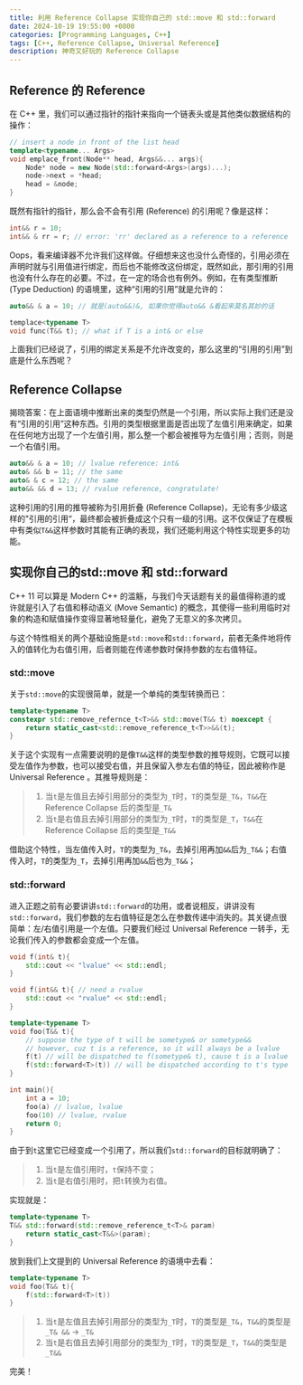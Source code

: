 ```yaml
---
title: 利用 Reference Collapse 实现你自己的 std::move 和 std::forward
date: 2024-10-19 19:55:00 +0800
categories: [Programming Languages, C++]
tags: [C++, Reference Collapse, Universal Reference]
description: 神奇又好玩的 Reference Collapse
---
```


## Reference 的 Reference

在 C++ 里，我们可以通过指针的指针来指向一个链表头或是其他类似数据结构的操作：

```cpp
// insert a node in front of the list head
template<typename... Args>
void emplace_front(Node** head, Args&&... args){
    Node* node = new Node(std::forward<Args>(args)...);
    node->next = *head;
    head = &node;
}
```

既然有指针的指针，那么会不会有引用 (Reference) 的引用呢？像是这样：

```cpp
int&& r = 10;
int&& & rr = r; // error: 'rr' declared as a reference to a reference 
```

Oops，看来编译器不允许我们这样做。仔细想来这也没什么奇怪的，引用必须在声明时就与引用值进行绑定，而后也不能修改这份绑定，既然如此，那引用的引用也没有什么存在的必要。不过，在一定的场合也有例外。例如，在有类型推断 (Type Deduction) 的语境里，这种“引用的引用”就是允许的：

```cpp
auto&& & a = 10; // 就是(auto&&)&, 如果你觉得auto&& &看起来莫名其妙的话

templace<typename T>
void func(T&& t); // what if T is a int& or else
```

上面我们已经说了，引用的绑定关系是不允许改变的，那么这里的“引用的引用”到底是什么东西呢？

## Reference Collapse

揭晓答案：在上面语境中推断出来的类型仍然是一个引用，所以实际上我们还是没有“引用的引用”这种东西。引用的类型根据里面是否出现了左值引用来确定，如果在任何地方出现了一个左值引用，那么整一个都会被推导为左值引用；否则，则是一个右值引用。

```cpp
auto&& & a = 10; // lvalue reference: int&
auto& && b = 11; // the same
auto& & c = 12; // the same
auto&& && d = 13; // rvalue reference, congratulate!
```

这种引用的引用的推导被称为引用折叠 (Reference Collapse)，无论有多少级这样的"引用的引用“，最终都会被折叠成这个只有一级的引用。这不仅保证了在模板中有类似`T&&`这样参数时其能有正确的表现，我们还能利用这个特性实现更多的功能。

## 实现你自己的std::move 和 std::forward

C++ 11 可以算是 Modern C++ 的滥觞，与我们今天话题有关的最值得称道的或许就是引入了右值和移动语义 (Move Semantic) 的概念，其使得一些利用临时对象的构造和赋值操作变得显著地轻量化，避免了无意义的多次拷贝。

与这个特性相关的两个基础设施是`std::move`和`std::forward`，前者无条件地将传入的值转化为右值引用，后者则能在传递参数时保持参数的左右值特征。

### std::move

关于`std::move`的实现很简单，就是一个单纯的类型转换而已：

```cpp
template<typename T>
constexpr std::remove_refernce_t<T>&& std::move(T&& t) noexcept {
    return static_cast<std::remove_reference_t<T>>&&(t);
}
```

关于这个实现有一点需要说明的是像`T&&`这样的类型参数的推导规则，它既可以接受左值作为参数，也可以接受右值，并且保留入参左右值的特征，因此被称作是 Universal Reference 。其推导规则是：

>1. 当`t`是左值且去掉引用部分的类型为`_T`时，`T`的类型是`_T&`，`T&&`在 Reference Collapse 后的类型是`_T&`
>2. 当`t`是右值且去掉引用部分的类型为`_T`时，`T`的类型是`_T`，`T&&`在 Reference Collapse 后的类型是`_T&&`

借助这个特性，当左值传入时，`T`的类型为`_T&`，去掉引用再加`&&`后为`_T&&`；右值传入时，`T`的类型为`_T`，去掉引用再加`&&`后也为`_T&&`；

### std::forward

进入正题之前有必要讲讲`std::forward`的功用，或者说相反，讲讲没有`std::forward`，我们参数的左右值特征是怎么在参数传递中消失的。其关键点很简单：左/右值引用是一个左值。只要我们经过 Universal Reference 一转手，无论我们传入的参数都会变成一个左值。

```cpp
void f(int& t){
    std::cout << "lvalue" << std::endl;
}

void f(int&& t){ // need a rvalue
    std::cout << "rvalue" << std::endl;
}

template<typename T>
void foo(T&& t){
    // suppose the type of t will be sometype& or sometype&&
    // however, cuz t is a reference, so it will always be a lvalue
    f(t) // will be dispatched to f(sometype& t), cause t is a lvalue
    f(std::forward<T>(t)) // will be dispatched according to t's type
}

int main(){
    int a = 10;
    foo(a) // lvalue, lvalue
    foo(10) // lvalue, rvalue
    return 0;
}
```

由于到`t`这里它已经变成一个引用了，所以我们`std::forward`的目标就明确了：

>1. 当`t`是左值引用时，`t`保持不变；
>2. 当`t`是右值引用时，把`t`转换为右值。

实现就是：

```cpp
template<typename T> 
T&& std::forward(std::remove_reference_t<T>& param) 
    return static_cast<T&&>(param);
}
```

放到我们上文提到的 Universal Reference 的语境中去看：

```cpp
template<typename T>
void foo(T&& t){
    f(std::forward<T>(t))
}
```

>1. 当`t`是左值且去掉引用部分的类型为`_T`时，`T`的类型是`_T&`，`T&&`的类型是`_T& &&` -> `_T&`
>2. 当`t`是右值且去掉引用部分的类型为`_T`时，`T`的类型是`_T`，`T&&`的类型是`_T&&`

完美！